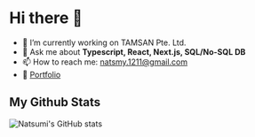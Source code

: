 # Hi there 👋

- 🔭 I’m currently working on TAMSAN Pte. Ltd.
- 💬 Ask me about **Typescript, React, Next.js, SQL/No-SQL DB**
- 📫 How to reach me: natsmy.1211@gmail.com
- 🎨 [Portfolio](https://www.notion.so/natsumih/Natsumi-H-s-Portfolio-b60b2867b5aa4ebea9c7cdee04d628c1)

## My Github Stats
![Natsumi's GitHub stats](https://github-readme-stats.vercel.app/api/top-langs/?username=natsumi-h&layout=compact&theme=cobalt)
